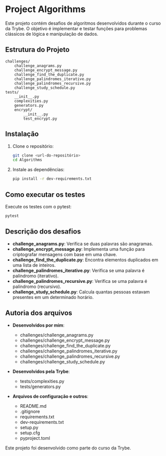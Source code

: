 # Project Algorithms

Este projeto contém desafios de algoritmos desenvolvidos durante o curso da Trybe. O objetivo é implementar e testar funções para problemas clássicos de lógica e manipulação de dados.

## Estrutura do Projeto

```
challenges/
    challenge_anagrams.py
    challenge_encrypt_message.py
    challenge_find_the_duplicate.py
    challenge_palindromes_iterative.py
    challenge_palindromes_recursive.py
    challenge_study_schedule.py
tests/
    __init__.py
    complexities.py
    generators.py
    encrypt/
        __init__.py
        test_encrypt.py
```

## Instalação

1. Clone o repositório:
   ```sh
   git clone <url-do-repositório>
   cd Algorithms
   ```
2. Instale as dependências:
   ```sh
   pip install -r dev-requirements.txt
   ```

## Como executar os testes

Execute os testes com o pytest:

```sh
pytest
```

## Descrição dos desafios

- **challenge_anagrams.py**: Verifica se duas palavras são anagramas.
- **challenge_encrypt_message.py**: Implementa uma função para criptografar mensagens com base em uma chave.
- **challenge_find_the_duplicate.py**: Encontra elementos duplicados em uma lista de inteiros.
- **challenge_palindromes_iterative.py**: Verifica se uma palavra é palíndromo (iterativo).
- **challenge_palindromes_recursive.py**: Verifica se uma palavra é palíndromo (recursivo).
- **challenge_study_schedule.py**: Calcula quantas pessoas estavam presentes em um determinado horário.

## Autoria dos arquivos

- **Desenvolvidos por mim**:

  - challenges/challenge_anagrams.py
  - challenges/challenge_encrypt_message.py
  - challenges/challenge_find_the_duplicate.py
  - challenges/challenge_palindromes_iterative.py
  - challenges/challenge_palindromes_recursive.py
  - challenges/challenge_study_schedule.py

- **Desenvolvidos pela Trybe**:

  - tests/complexities.py
  - tests/generators.py

- **Arquivos de configuração e outros**:
  - README.md
  - .gitignore
  - requirements.txt
  - dev-requirements.txt
  - setup.py
  - setup.cfg
  - pyproject.toml

Este projeto foi desenvolvido como parte do curso da Trybe.
